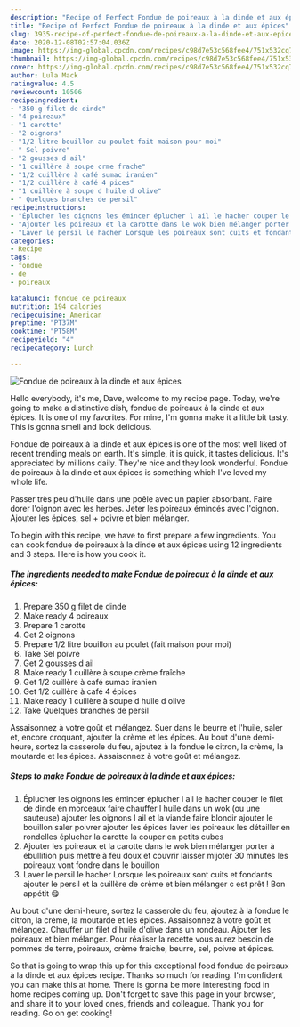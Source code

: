 ```yaml
---
description: "Recipe of Perfect Fondue de poireaux à la dinde et aux épices"
title: "Recipe of Perfect Fondue de poireaux à la dinde et aux épices"
slug: 3935-recipe-of-perfect-fondue-de-poireaux-a-la-dinde-et-aux-epices
date: 2020-12-08T02:57:04.036Z
image: https://img-global.cpcdn.com/recipes/c98d7e53c568fee4/751x532cq70/fondue-de-poireaux-a-la-dinde-et-aux-epices-photo-principale-de-la-recette.jpg
thumbnail: https://img-global.cpcdn.com/recipes/c98d7e53c568fee4/751x532cq70/fondue-de-poireaux-a-la-dinde-et-aux-epices-photo-principale-de-la-recette.jpg
cover: https://img-global.cpcdn.com/recipes/c98d7e53c568fee4/751x532cq70/fondue-de-poireaux-a-la-dinde-et-aux-epices-photo-principale-de-la-recette.jpg
author: Lula Mack
ratingvalue: 4.5
reviewcount: 10506
recipeingredient:
- "350 g filet de dinde"
- "4 poireaux"
- "1 carotte"
- "2 oignons"
- "1/2 litre bouillon au poulet fait maison pour moi"
- " Sel poivre"
- "2 gousses d ail"
- "1 cuillère à soupe crme frache"
- "1/2 cuillère à café sumac iranien"
- "1/2 cuillère à café 4 pices"
- "1 cuillère à soupe d huile d olive"
- " Quelques branches de persil"
recipeinstructions:
- "Éplucher les oignons les émincer éplucher l ail le hacher couper le filet de dinde en morceaux faire chauffer l huile dans un wok (ou une sauteuse) ajouter les oignons l ail et la viande faire blondir ajouter le bouillon saler poivrer ajouter les épices laver les poireaux les détailler en rondelles éplucher la carotte la couper en petits cubes"
- "Ajouter les poireaux et la carotte dans le wok bien mélanger porter à ébullition puis mettre à feu doux et couvrir laisser mijoter 30 minutes les poireaux vont fondre dans le bouillon"
- "Laver le persil le hacher Lorsque les poireaux sont cuits et fondants ajouter le persil et la cuillère de crème et bien mélanger c est prêt ! Bon appétit 😋"
categories:
- Recipe
tags:
- fondue
- de
- poireaux

katakunci: fondue de poireaux 
nutrition: 194 calories
recipecuisine: American
preptime: "PT37M"
cooktime: "PT58M"
recipeyield: "4"
recipecategory: Lunch

---
```



![Fondue de poireaux à la dinde et aux épices](https://img-global.cpcdn.com/recipes/c98d7e53c568fee4/751x532cq70/fondue-de-poireaux-a-la-dinde-et-aux-epices-photo-principale-de-la-recette.jpg)

Hello everybody, it's me, Dave, welcome to my recipe page. Today, we're going to make a distinctive dish, fondue de poireaux à la dinde et aux épices. It is one of my favorites. For mine, I'm gonna make it a little bit tasty. This is gonna smell and look delicious.

Fondue de poireaux à la dinde et aux épices is one of the most well liked of recent trending meals on earth. It's simple, it is quick, it tastes delicious. It's appreciated by millions daily. They're nice and they look wonderful. Fondue de poireaux à la dinde et aux épices is something which I've loved my whole life.

Passer très peu d&#39;huile dans une poêle avec un papier absorbant. Faire dorer l&#39;oignon avec les herbes. Jeter les poireaux émincés avec l&#39;oignon. Ajouter les épices, sel + poivre et bien mélanger.


To begin with this recipe, we have to first prepare a few ingredients. You can cook fondue de poireaux à la dinde et aux épices using 12 ingredients and 3 steps. Here is how you cook it.

<!--inarticleads1-->

##### The ingredients needed to make Fondue de poireaux à la dinde et aux épices:

1. Prepare 350 g filet de dinde
1. Make ready 4 poireaux
1. Prepare 1 carotte
1. Get 2 oignons
1. Prepare 1/2 litre bouillon au poulet (fait maison pour moi)
1. Take  Sel poivre
1. Get 2 gousses d ail
1. Make ready 1 cuillère à soupe crème fraîche
1. Get 1/2 cuillère à café sumac iranien
1. Get 1/2 cuillère à café 4 épices
1. Make ready 1 cuillère à soupe d huile d olive
1. Take  Quelques branches de persil


Assaisonnez à votre goût et mélangez. Suer dans le beurre et l&#39;huile, saler et, encore croquant, ajouter la crème et les épices. Au bout d&#39;une demi-heure, sortez la casserole du feu, ajoutez à la fondue le citron, la crème, la moutarde et les épices. Assaisonnez à votre goût et mélangez. 

<!--inarticleads2-->

##### Steps to make Fondue de poireaux à la dinde et aux épices:

1. Éplucher les oignons les émincer éplucher l ail le hacher couper le filet de dinde en morceaux faire chauffer l huile dans un wok (ou une sauteuse) ajouter les oignons l ail et la viande faire blondir ajouter le bouillon saler poivrer ajouter les épices laver les poireaux les détailler en rondelles éplucher la carotte la couper en petits cubes
1. Ajouter les poireaux et la carotte dans le wok bien mélanger porter à ébullition puis mettre à feu doux et couvrir laisser mijoter 30 minutes les poireaux vont fondre dans le bouillon
1. Laver le persil le hacher Lorsque les poireaux sont cuits et fondants ajouter le persil et la cuillère de crème et bien mélanger c est prêt ! Bon appétit 😋


Au bout d&#39;une demi-heure, sortez la casserole du feu, ajoutez à la fondue le citron, la crème, la moutarde et les épices. Assaisonnez à votre goût et mélangez. Chauffer un filet d&#39;huile d&#39;olive dans un rondeau. Ajouter les poireaux et bien mélanger. Pour réaliser la recette vous aurez besoin de pommes de terre, poireaux, crème fraiche, beurre, sel, poivre et épices. 

So that is going to wrap this up for this exceptional food fondue de poireaux à la dinde et aux épices recipe. Thanks so much for reading. I'm confident you can make this at home. There is gonna be more interesting food in home recipes coming up. Don't forget to save this page in your browser, and share it to your loved ones, friends and colleague. Thank you for reading. Go on get cooking!
